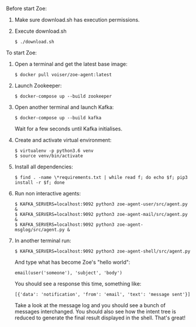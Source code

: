 
Before start Zoe:

1. Make sure download.sh has execution permissions.

2. Execute download.sh

    ```
    $ ./download.sh
    ```

To start Zoe:

1.  Open a terminal and get the latest base image:

    ```
    $ docker pull voiser/zoe-agent:latest
    ```

1.  Launch Zookeeper:

    ```
    $ docker-compose up --build zookeeper
    ```

1.  Open another terminal and launch Kafka:

    ```
    $ docker-compose up --build kafka
    ```

    Wait for a few seconds until Kafka initialises.

1.  Create and activate virtual environment:

    ```
    $ virtualenv -p python3.6 venv
    $ source venv/bin/activate
    ```

1.  Install all dependencies:

    ```
    $ find . -name \*requirements.txt | while read f; do echo $f; pip3 install -r $f; done
    ```

1.  Run non interactive agents:

    ```
    $ KAFKA_SERVERS=localhost:9092 python3 zoe-agent-user/src/agent.py &
    $ KAFKA_SERVERS=localhost:9092 python3 zoe-agent-mail/src/agent.py &
    $ KAFKA_SERVERS=localhost:9092 python3 zoe-agent-msglog/src/agent.py &
    ```

1.  In another terminal run:

    ```
    $ KAFKA_SERVERS=localhost:9092 python3 zoe-agent-shell/src/agent.py
    ```

    And type what has become Zoe's "hello world":

    ```
    email(user('someone'), 'subject', 'body')
    ```

    You should see a response this time, something like:

    ```
    [{'data': 'notification', 'from': 'email', 'text': 'message sent'}]
    ```

    Take a look at the message log and you should see a bunch of messages interchanged.
    You should also see how the intent tree is reduced to generate the final result
    displayed in the shell. That's great!
